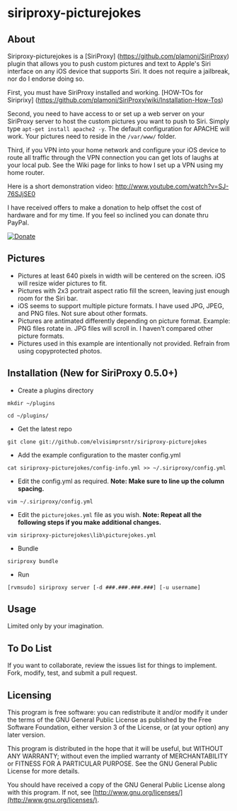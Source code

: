 siriproxy-picturejokes
======================

About
-----
Siriproxy-picturejokes is a [SiriProxy] (https://github.com/plamoni/SiriProxy) plugin that allows you to push custom pictures and text to Apple's Siri interface on any iOS device that supports Siri.   It does not require a jailbreak, nor do I endorse doing so.

First, you must have SiriProxy installed and working.  [HOW-TOs for Siriprixy] (https://github.com/plamoni/SiriProxy/wiki/Installation-How-Tos) 

Second, you need to have access to or set up a web server on your SiriProxy server to host the custom pictures you want to push to Siri.  Simply type `apt-get install apache2 -y`.   The default configuration for APACHE will work.   Your pictures need to reside in the `/var/www/` folder.  

Third, if you VPN into your home network and configure your iOS device to route all traffic through the VPN connection you can get lots of laughs at your local pub.  See the Wiki page for links to how I set up a VPN using my home router. 

Here is a short demonstration video: http://www.youtube.com/watch?v=SJ-76SJjSE0  

I have received offers to make a donation to help offset the cost of hardware and for my time.  If you feel so inclined you can donate thru PayPal.  

[![Donate](https://www.paypalobjects.com/en_US/i/btn/btn_donateCC_LG.gif)](https://www.paypal.com/cgi-bin/webscr?cmd=_s-xclick&hosted_button_id=LYLYUHXA8XZGA)


Pictures
-----------------
- Pictures at least 640 pixels in width will be centered on the screen.  iOS will resize wider pictures to fit.  
- Pictures with 2x3 portrait aspect ratio fill the screen, leaving just enough room for the Siri bar.  
- iOS seems to support multiple picture formats.  I have used JPG, JPEG, and PNG files.  Not sure about other formats.  
- Pictures are antimated differently depending on picture format.  Example: PNG files rotate in.   JPG files will scroll in.  I haven't compared other picture formats.
- Pictures used in this example are intentionally not provided. Refrain from using copyprotected photos.  


Installation (New for SiriProxy 0.5.0+)
---------------------------------------


- Create a plugins directory  

`mkdir ~/plugins`  

`cd ~/plugins/` 

- Get the latest repo   

`git clone git://github.com/elvisimprsntr/siriproxy-picturejokes`

- Add the example configuration to the master config.yml  

`cat siriproxy-picturejokes/config-info.yml >> ~/.siriproxy/config.yml`

- Edit the config.yml as required.     **Note: Make sure to line up the column spacing.**

`vim ~/.siriproxy/config.yml`

- Edit the `picturejokes.yml` file as you wish.  **Note: Repeat all the following steps if you make additional changes.**  

`vim siriproxy-picturejokes\lib\picturejokes.yml`

- Bundle  

`siriproxy bundle`

- Run  

`[rvmsudo] siriproxy server [-d ###.###.###.###] [-u username]`

Usage
-----

Limited only by your imagination.

To Do List
----------

If you want to collaborate, review the issues list for things to implement. Fork, modify, test, and submit a pull request.

Licensing
---------

This program is free software: you can redistribute it and/or modify it under the terms of the GNU General Public License as published by the Free Software Foundation, either version 3 of the License, or (at your option) any later version.

This program is distributed in the hope that it will be useful, but WITHOUT ANY WARRANTY; without even the implied warranty of MERCHANTABILITY or FITNESS FOR A PARTICULAR PURPOSE.  See the GNU General Public License for more details.

You should have received a copy of the GNU General Public License along with this program.  If not, see [http://www.gnu.org/licenses/](http://www.gnu.org/licenses/).

